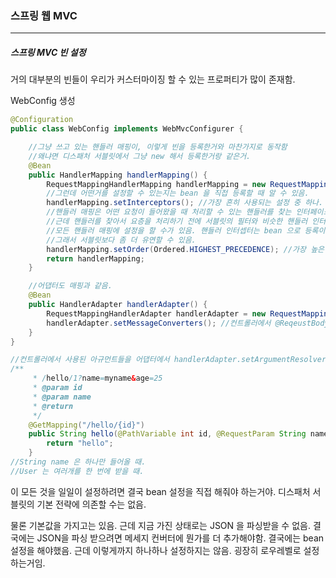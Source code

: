 <h3>스프링 웹 MVC</h3>
<hr/>
<h5>스프링 MVC 빈 설정</h5>

거의 대부분의 빈들이 우리가 커스터마이징 할 수 있는 프로퍼티가 많이 존재함. 

WebConfig 생성

```java
@Configuration
public class WebConfig implements WebMvcConfigurer {

    //그냥 쓰고 있는 핸들러 매핑이, 이렇게 빈을 등록한거와 마찬가지로 동작함
    //왜냐면 디스패처 서블릿에서 그냥 new 해서 등록한거랑 같은거.
    @Bean
    public HandlerMapping handlerMapping() {
        RequestMappingHandlerMapping handlerMapping = new RequestMappingHandlerMapping();
        //그런데 어떤거를 설정할 수 있는지는 bean 을 직접 등록할 때 알 수 있음.
        handlerMapping.setInterceptors(); //가장 흔히 사용되는 설정 중 하나.
        //핸들러 매핑은 어떤 요청이 들어왔을 때 처리할 수 있는 핸들러를 찾는 인터페이스임.
        //근데 핸들러를 찾아서 요층을 처리하기 전에 서블릿의 필터와 비슷한 핸들러 인터셉터가 저거임.
        //모든 핸들러 매핑에 설정을 할 수가 있음. 핸들러 인터셉터는 bean 으로 등록이 될 수 있기에 스프링 IoC의 장점을 활용할 수 있음.
        //그래서 서블릿보다 좀 더 유연할 수 있음.
        handlerMapping.setOrder(Ordered.HIGHEST_PRECEDENCE); //가장 높은 우선순위를 가지고 핸들러 매핑을 등록하게 됨.
        return handlerMapping;
    }

    //어댑터도 매핑과 같음.
    @Bean
    public HandlerAdapter handlerAdapter() {
        RequestMappingHandlerAdapter handlerAdapter = new RequestMappingHandlerAdapter();
        handlerAdapter.setMessageConverters(); //컨트롤러에서 @ReqeustBody 를 사용하면 여기에 해당하는 값은 요청 본문에 있는 메세지를 이 파라미터에 바인딩을 시켜줄 때 써. @ResponseBody 도 응답을 보낼 때 리턴한 값을 응답 본문에 쓸 때도 사용함. 
    }
}
```

```java
//컨트롤러에서 사용된 아규먼트들을 어댑터에서 handlerAdapter.setArgumentResolvers(); 로 정의할 수 있음.
/**
     * /hello/1?name=myname&age=25
     * @param id
     * @param name
     * @return
     */
    @GetMapping("/hello/{id}")
    public String hello(@PathVariable int id, @RequestParam String name, @ModelAttribute User users) {
        return "hello";
    }
//String name 은 하나만 들어올 때. 
//User 는 여러개를 한 번에 받을 때.
```

이 모든 것을 일일이 설정하려면 결국 bean 설정을 직접 해줘야 하는거야. 디스패처 서블릿의 기본 전략에 의존할 수는 없음.

물론 기본값을 가지고는 있음. 근데 지금 가진 상태로는 JSON 을 파싱받을 수 없음. 결국에는 JSON을 파싱 받으려면 메세지 컨버터에 뭔가를 더 추가해야함. 결국에는 bean 설정을 해야했음. 근데 이렇게까지 하나하나 설정하지는 않음. 굉장히 로우레벨로 설정하는거임.